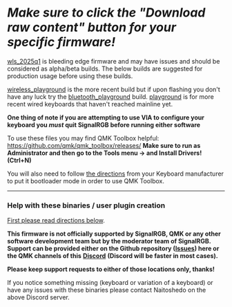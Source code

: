 # _Make sure to click the "Download raw content" button for your specific firmware!_ #

[wls_2025q1](https://github.com/SRGBmods/QMK-Binaries/tree/main/QMK%2BVIA-Firmware/0.14.29-keychron/wls_2025q1) is bleeding edge firmware and may have issues and should be considered as alpha/beta builds. The below builds are suggested for production usage before using these builds.

[wireless_playground](https://github.com/SRGBmods/QMK-Binaries/tree/main/QMK%2BVIA-Firmware/0.14.29-keychron/wireless_playground) is the more recent build but if upon flashing you don't have any luck try the [bluetooth_playground](https://github.com/SRGBmods/QMK-Binaries/tree/main/QMK%2BVIA-Firmware/0.14.29-keychron/bluetooth_playground) build. [playground](https://github.com/SRGBmods/QMK-Binaries/tree/main/QMK%2BVIA-Firmware/0.14.29-keychron/playground) is for more recent wired keyboards that haven't reached mainline yet.

**One thing of note if you are attempting to use VIA to configure your keyboard you _must_ quit SignalRGB before running either software**

To use these files you may find QMK Toolbox helpful:
https://github.com/qmk/qmk_toolbox/releases/
**Make sure to run as Administrator and then go to the Tools menu -> and Install Drivers! (Ctrl+N)**

You will also need to follow [the directions](https://www.keychron.com/pages/firmware) from your Keyboard manufacturer to put it bootloader mode in order to use QMK Toolbox.

---

### Help with these binaries / user plugin creation ###

[First please read directions below](https://github.com/SRGBmods/QMK-Binaries/#directions).

**This firmware is not officially supported by SignalRGB, QMK or any other software development team but by the moderator team of SignalRGB. Support can be provided either on the Github repository ([**Issues**](https://github.com/SRGBmods/QMK-Binaries/issues)) here or the QMK channels of this** [**Discord**](https://discord.com/invite/J5dwtcNhqC) **(Discord will be faster in most cases).**

**Please keep support requests to either of those locations only, thanks!**

If you notice something missing (keyboard or variation of a keyboard) or have any issues with these binaries please contact Naitoshedo on the above Discord server.
